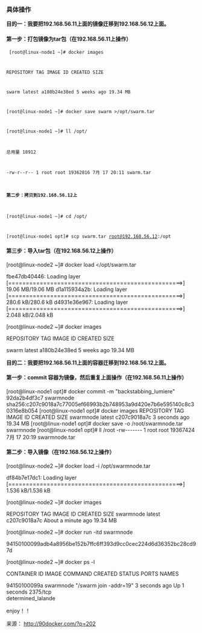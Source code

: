 ### 具体操作

<strong> 目的一：我要把192.168.56.11上面的镜像迁移到192.168.56.12上面。 </strong>

#### 第一步：打包镜像为tar包（在192.168.56.11上操作）
<code> [root@linux-node1 ~]# docker images

REPOSITORY          TAG                 IMAGE ID            CREATED             SIZE

swarm               latest              a180b24e38ed        5 weeks ago         19.34 MB

[root@linux-node1 ~]# docker save swarm >/opt/swarm.tar

[root@linux-node1 ~]# ll /opt/

总用量 18912

-rw-r--r-- 1 root root 19362816 7月  17 20:11 swarm.tar

#### 第二步：拷贝到192.168.56.12上

[root@linux-node1 ~]# cd /opt/

[root@linux-node1 opt]# scp swarm.tar root@192.168.56.12:/opt 
</code>

#### 第三步：导入tar包（在192.168.56.12上操作）

[root@linux-node2 ~]# docker load </opt/swarm.tar 

  fbe47db40446: Loading layer [==================================================>] 19.06 MB/19.06 MB
  d1a115934a2b: Loading layer [==================================================>] 280.6 kB/280.6 kB
  d4931e36e967: Loading layer [==================================================>] 2.048 kB/2.048 kB
  
[root@linux-node2 ~]# docker images

REPOSITORY          TAG                 IMAGE ID            CREATED             SIZE

swarm               latest              a180b24e38ed        5 weeks ago         19.34 MB


<strong> 目的二：我要把192.168.56.11上面的容器迁移到192.168.56.12上面。</strong>

#### 第一步：commit 容器为镜像，然后重复上面操作（在192.168.56.11上操作）
[root@linux-node1 opt]# docker commit -m "backstabbing_lumiere" 92da2b4df3c7  swarmnode
sha256:c207c9018a7c77005ef66993b2b748953a9d420e7b6e595140c8c30316e8b054
[root@linux-node1 opt]# docker images
REPOSITORY          TAG                 IMAGE ID            CREATED             SIZE
swarmnode           latest              c207c9018a7c        3 seconds ago       19.34 MB
[root@linux-node1 opt]# docker save -o /root/swarmnode.tar swarmnode 
[root@linux-node1 opt]# ll /root
-rw-------  1 root root 19367424 7月  17 20:19 swarmnode.tar

#### 第二步：导入镜像（在192.168.56.12上操作）

[root@linux-node2 ~]# docker load -i /opt/swarmnode.tar 

df84b7e17dc1: Loading layer [==================================================>] 1.536 kB/1.536 kB

[root@linux-node2 ~]# docker images

REPOSITORY          TAG                 IMAGE ID            CREATED              SIZE
swarmnode           latest              c207c9018a7c        About a minute ago   19.34 MB

[root@linux-node2 ~]# docker run -itd swarmnode

94150100099adb4a8956be152b7ffc6ff393d9cc0cec224d6d36352bc28cd97d

[root@linux-node2 ~]# docker ps -l

CONTAINER ID        IMAGE               COMMAND                  CREATED             STATUS              PORTS               NAMES

94150100099a        swarmnode           "/swarm join -addr=19"   3 seconds ago       Up 1 seconds        2375/tcp            
determined_lalande

enjoy！！

来源： http://90docker.com/?p=202
